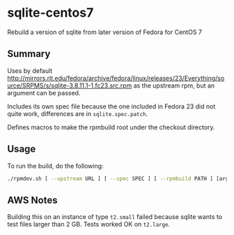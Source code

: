 # sqlite-centos7
Rebuild a version of sqlite from later version of Fedora for CentOS 7

## Summary

Uses by default http://mirrors.rit.edu/fedora/archive/fedora/linux/releases/23/Everything/source/SRPMS/s/sqlite-3.8.11.1-1.fc23.src.rpm 
as the upstream rpm, but an argument can be passed.

Includes its own spec file because the one included in Fedora 23 did not quite work, differences are in `sqlite.spec.patch`.

Defines macros to make the rpmbuild root under the checkout directory.

## Usage

To run the build, do the following:

```bash
./rpmdev.sh [ --upstream URL ] [ --spec SPEC ] [ --rpmbuild PATH ] [arguments for rpmbuild]
```

## AWS Notes

Building this on an instance of type `t2.small` failed because sqlite wants to test files larger than 2 GB.
Tests worked OK on `t2.large`.
